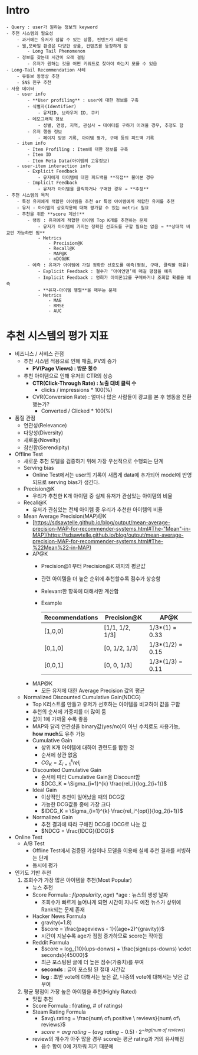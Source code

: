 # Intro

    - Query : user가 원하는 정보의 keyword
    - 추천 시스템의 필요성
        - 과거에는 유저가 접할 수 있는 상품, 컨텐츠가 제한적
        - 웹,모바일 환경은 다양한 상품, 컨텐츠를 등장하게 함
            - Long Tail Phenomenon
        - 정보를 찾는데 시간이 오래 걸림
            - 유저가 원하는 것을 어떤 키워드로 찾아야 하는지 모를 수 있음
    - Long-Tail Recommendation 사례
        - 유튜브 동영상 추천
        - SNS 친구 추천
    - 사용 데이터
        - user info
            - **User profiling** : user에 대한 정보를 구축
            - 식별자(Identifier)
                - 유저ID, 브라우저 ID, 쿠키
            - 데모그래픽 정보
                - 성별, 연령, 지역, 관심사 → 데이터를 구하기 어려울 경우, 추정도 함
            - 유저 행동 정보
                - 페이지 방문 기록, 아이템 평가, 구매 등의 피드백 기록
        - item info
            - Item Profiling : Item에 대한 정보를 구축
            - Item ID
            - Item Meta Data(아이템의 고유정보)
        - user-item interaction info
            - Explicit Feedback
                - 유저에게 아이템에 대한 피드백을 **직접** 물어본 경우
            - Implicit Feedback
                - 유저가 아이템을 클릭하거나 구매한 경우 → **추정**
    - 추천 시스템의 목적
        - 특정 유저에게 적합한 아이템을 추천 or 특정 아이템에게 적합한 유저를 추천
        - 유저 - 아이템의 상호작용에 대해 평가할 수 있는 metric 필요
        - 추천을 위한 **score 계산!**
            - 랭킹 : 유저에게 적합한 아이템 Top K개를 추천하는 문제
                - 유저가 아이템에 가지는 정확한 선호도를 구할 필요는 없음 → **상대적 비교만 가능하면 됨**
                - Metrics
                    - Precision@K
                    - Recall@K
                    - MAP@K
                    - nDCG@K
            - 예측 : 유저가 아이템에 가질 정확한 선호도를 예측(평점, 구매, 클릭할 확률)
                - Explicit Feedback : 철수가 ‘아이언맨’에 매길 평점을 예측
                - Implicit Feedback : 영희가 아이폰12를 구매하거나 조회할 확률을 예측
                - **유저-아이템 행렬**을 채우는 문제
                - Metrics
                    - MAE
                    - RMSE
                    - AUC
# 추천 시스템의 평가 지표
- 비즈니스 / 서비스 관점
    - 추천 시스템 적용으로 인해 매출, PV의 증가
        - **PV(Page Views) : 방문 횟수**
    - 추천 아이템으로 인해 유저의 CTR의 상승
        - **CTR(Click-Through Rate) : 노출 대비 클릭 수**
            - clicks / impressions * 100(%)
        - CVR(Conversion Rate) : 얼마나 많은 사람들이 광고를 본 후 행동을 전환했는가?
            - Converted / Clicked * 100(%)
- 품질 관점
    - 연관성(Relevance)
    - 다양성(Diversity)
    - 새로움(Novelty)
    - 참신함(Serendipity)
- Offline Test
    - 새로운 추천 모델을 검증하기 위해 가장 우선적으로 수행되는 단계
    - Serving bias
        - Online Test에서는 user의 기록이 새롭게 data에 추가되어 model에 반영되므로 serving bias가 생긴다.
    - Precision@K
        - 우리가 추천한 K개 아이템 중 실제 유저가 관심있는 아이템의 비율
    - Recall@K
        - 유저가 관심있는 전체 아이템 중 우리가 추천한 아이템의 비율
    - Mean Average Precision(MAP)@K
        - [https://sdsawtelle.github.io/blog/output/mean-average-precision-MAP-for-recommender-systems.html#The-"Mean"-in-MAP](https://sdsawtelle.github.io/blog/output/mean-average-precision-MAP-for-recommender-systems.html#The-%22Mean%22-in-MAP)
        - AP@K
            - Precision@1 부터 Precision@K 까지의 평균값
            - 관련 아이템을 더 높은 순위에 추천할수록 점수가 상승함
            - Relevant한 항목에 대해서만 계산함
            - Example


                | Recommendations | Precision@K | AP@K |
                | --- | --- | --- |
                | [1,0,0] | [1/1, 1/2, 1/3] | 1/3*(1) = 0.33 |
                | [0,1,0] | [0, 1/2, 1/3] | 1/3*(1/2) = 0.15 |
                | [0,0,1] | [0, 0, 1/3] | 1/3*(1/3) = 0.11 |
        - MAP@K
            - 모든 유저에 대한 Average Precision 값의 평균
    - Normalized Discounted Cumulative Gain(NDCG)
        - Top K리스트를 만들고 유저가 선호하는 아이템을 비교하여 값을 구함
        - 추천의 순서에 가중치를 더 많이 둠
        - 값이 1에 가까울 수록 좋음
        - MAP와 달리 연관성을 binary값(yes/no)이 아닌 수치로도 사용가능, **how much**도 유추 가능
        - Cumulative Gain
            - 상위 K개 아이템에 대하여 관련도를 합한 것
            - 순서에 상관 없음
            - $CG_K = \Sigma_{i=1}^{k} rel_i$
        - Discounted Cumulative Gain
            - 순서에 따라 Cumulative Gain을 Discount함
            - $DCG_K = \Sigma_{i=1}^{k} \frac{rel_i}{log_2(i+1)}$
        - Ideal Gain
            - 이상적인 추천이 일어났을 때의 DCG값
            - 가능한 DCG값들 중에 가장 크다
            - $IDCG_K = \Sigma_{i=1}^{k} \frac{rel_i^{opt}}{log_2(i+1)}$
        - Normalized Gain
            - 추천 결과에 따라 구해진 DCG를 IDCG로 나눈 값
            - $NDCG = \frac{IDCG}{DCG}$
- Online Test
    - A/B Test
        - Offline Test에서 검증된 가설이나 모델을 이용해 실제 추천 결과를 서빙하는 단계
        - 동시에 평가
- 인기도 기반 추천
    1. 조회수가 가장 많은 아이템을 추천(Most Popular)
        - 뉴스 추천
        - Score Formula : $f(popularity, age)$ *age : 뉴스의 생성 날짜
            - 조회수가 빠르게 늘어나게 되면 시간이 지나도 예전 뉴스가 상위에 Rank되는 문제 존재
        - Hacker News Formula
            - gravity(=1.8)
            - $score = \frac{pageviews - 1}{(age+2)^{gravity}}$
            - 시간이 지날수록 age가 점점 증가하므로 score는 작아짐
        - Reddit Formula
            - $score = log_{10}(ups-donws) + \frac{sign(ups-downs) \cdot seconds}{45000}$
            - 최근 포스팅된 글에 더 높은 점수(가중치)를 부여
            - **seconds** : 글이 포스팅 된 절대 시간값
            - **log** : 초반 vote에 대해서는 높은 값, 나중의 vote에 대해서는 낮은 값 부여
    2. 평균 평점이 가장 높은 아이템을 추천(Highly Rated)
        - 맛집 추천
        - Score Formula : f(rating, # of ratings)
        - Steam Rating Formula
            - $avg\ rating = \frac{num\ of\ positive \ reviews}{num\ of\ reviews}$
            - $score = avg\ rating - (avg\ rating - 0.5) \cdot 2^{-log(num\ of\ reviews)}$
        - review의 개수가 아주 많을 경우 score는 평균 rating과 거의 유사해짐
            - 음수 항이 0에 가까워 지기 때문에

